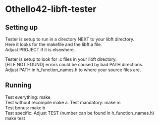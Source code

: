 # Othello42-libft-tester



## Setting up
Tester is setup to run in a directory NEXT to your libft directory.  
Here it looks for the makefile and the libft.a file.  
Adjust PROJECT if it is elsewhere.  

Tester is setup to look for .c files in your libft directory.  
[FILE NOT FOUND] errors could be caused by bad PATH directions.  
Adjust PATH in h_function_names.h to where your source files are.  



## Running
Test everything:	make  
Test without recompile	make a. 
Test mandatory:		make m  
Test bonus:		make b  
Test specific:		Adjust TEST (number can be found in h_function_names.h)  
			make test  
